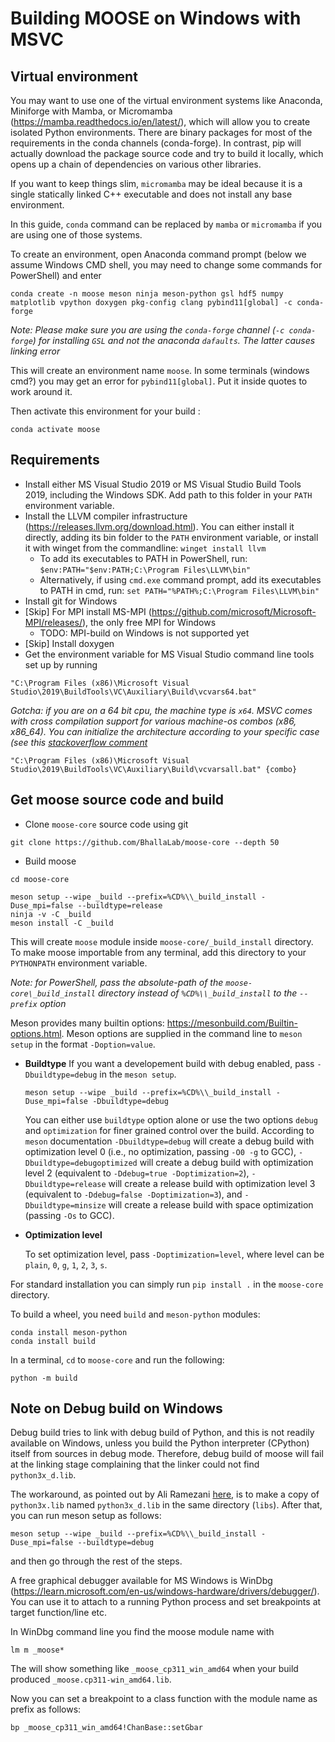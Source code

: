 # Building MOOSE on Windows with MSVC

## Virtual environment
You may want to use one of the virtual environment systems like Anaconda, Miniforge with Mamba, or Micromamba (https://mamba.readthedocs.io/en/latest/), which will allow you to create isolated Python environments. There  are binary packages for most of the requirements in the conda channels (conda-forge). In contrast, pip will actually download the package source code and try to build it locally, which opens up a chain of dependencies on various other libraries.

If you want to keep things slim, `micromamba` may be ideal because it is a single statically linked C++ executable and does not install any base environment.

In this guide, `conda` command can be replaced by `mamba` or `micromamba` if you are using one of those systems. 

To create an environment, open Anaconda command prompt (below we assume Windows CMD shell, you may need to change some commands for PowerShell) and enter

```
conda create -n moose meson ninja meson-python gsl hdf5 numpy matplotlib vpython doxygen pkg-config clang pybind11[global] -c conda-forge
```

*Note: Please make sure you are using the `conda-forge` channel (`-c conda-forge`) for installing `GSL` and not the anaconda `dafaults`. The latter causes linking error*

This will create an environment name `moose`. In some terminals (windows cmd?) you may get an error for `pybind11[global]`. Put it inside quotes to work around it.

Then activate this environment for your build :

```
conda activate moose
```

## Requirements

* Install either MS Visual Studio 2019 or MS Visual Studio Build Tools 2019, including the Windows SDK.
  Add path to this folder in your `PATH` environment variable.
* Install the LLVM compiler infrastructure (https://releases.llvm.org/download.html). You can either install it directly, adding its bin folder to the `PATH` environment variable, or install it with winget from the commandline: `winget install llvm`
  - To add its executables to PATH in PowerShell, run: `$env:PATH="$env:PATH;C:\Program Files\LLVM\bin"`
  - Alternatively, if using `cmd.exe` command prompt, add its executables to PATH in cmd, run: `set PATH="%PATH%;C:\Program Files\LLVM\bin"`
* Install git for Windows
* [Skip] For MPI install MS-MPI (https://github.com/microsoft/Microsoft-MPI/releases/), the only free MPI for Windows
  - TODO: MPI-build on Windows is not supported yet
* [Skip] Install doxygen
* Get the environment variable for MS Visual Studio command line tools set up by running 

```
"C:\Program Files (x86)\Microsoft Visual Studio\2019\BuildTools\VC\Auxiliary\Build\vcvars64.bat"
```


*Gotcha: if you are on a 64 bit cpu, the machine type is `x64`. MSVC comes with cross compilation support for various machine-os combos (x86, x86_64). You can initialize the architecture according to your specific case (see this [stackoverflow comment](https://stackoverflow.com/questions/78446613/whats-the-difference-in-visual-studio-between-amd64-x86-vs-x86-amd64)*

```
"C:\Program Files (x86)\Microsoft Visual Studio\2019\BuildTools\VC\Auxiliary\Build\vcvarsall.bat" {combo}
```

## Get moose source code and build
* Clone `moose-core` source code using git
```
git clone https://github.com/BhallaLab/moose-core --depth 50 
```

* Build moose
```
cd moose-core

meson setup --wipe _build --prefix=%CD%\\_build_install -Duse_mpi=false --buildtype=release
ninja -v -C _build 
meson install -C _build
```

This will create `moose` module inside `moose-core/_build_install` directory. To make moose importable from any terminal, add this directory to your `PYTHONPATH` environment variable. 

*Note: for PowerShell, pass the absolute-path of the `moose-core\_build_install` directory instead of  `%CD%\\_build_install` to the `--prefix` option*

Meson provides many builtin options: https://mesonbuild.com/Builtin-options.html. Meson options are supplied in the command line to `meson setup` in the format `-Doption=value`.

  - **Buildtype**
	If you want a developement build with debug enabled, pass `-Dbuildtype=debug` in the `meson setup`.


	```
	meson setup --wipe _build --prefix=%CD%\\_build_install -Duse_mpi=false -Dbuildtype=debug
	```

	You can either use `buildtype` option alone or use the two options `debug` and `optimization` for finer grained control over the build. According to `meson` documentation `-Dbuildtype=debug` will create a debug build with optimization level 0 (i.e., no optimization, passing `-O0 -g` to GCC), `-Dbuildtype=debugoptimized`  will create a debug build with optimization level 2 (equivalent to `-Ddebug=true -Doptimization=2`), `-Dbuildtype=release` will create a release build with optimization level 3 (equivalent to `-Ddebug=false -Doptimization=3`), and `-Dbuildtype=minsize` will create a release build with space optimization (passing `-Os` to GCC).
	
  - **Optimization level**
	
	To set optimization level, pass `-Doptimization=level`, where level can be `plain`, `0`, `g`, `1`, `2`, `3`, `s`.



For standard installation you can simply run `pip install .` in the `moose-core` directory.

To build a wheel, you need `build` and `meson-python` modules:

```
conda install meson-python
conda install build
```

In a terminal, `cd` to `moose-core` and run the following:

```
python -m build
```

## Note on Debug build on Windows
Debug build tries to link with debug build of Python, and this is not
readily available on Windows, unless you build the Python interpreter
(CPython) itself from sources in debug mode. Therefore, debug build of
moose will fail at the linking stage complaining that the linker could
not find `python3x_d.lib`.

The workaround, as pointed out by Ali Ramezani
[here](https://stackoverflow.com/questions/66162568/lnk1104cannot-open-file-python39-d-lib),
is to make a copy of `python3x.lib` named `python3x_d.lib` in the same
directory (`libs`). After that, you can run meson setup as follows:

```
meson setup --wipe _build --prefix=%CD%\\_build_install -Duse_mpi=false --buildtype=debug
```

and then go through the rest of the steps.

A free graphical debugger available for MS Windows is WinDbg (https://learn.microsoft.com/en-us/windows-hardware/drivers/debugger/). You can
use it to attach to a running Python process and set breakpoints at
target function/line etc.

In WinDbg command line you find the moose module name with

```
lm m _moose*
```

The will show something like `_moose_cp311_win_amd64` when your build produced `_moose.cp311-win_amd64.lib`.

Now you can set a breakpoint to a class function with the module name as prefix as follows:

```
bp _moose_cp311_win_amd64!ChanBase::setGbar
```
